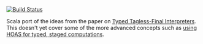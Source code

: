 [![Build Status](https://travis-ci.org/suhailshergill/TTFI.svg)](https://travis-ci.org/suhailshergill/TTFI)


Scala port of the ideas from the paper on [Typed Tagless-Final Interpreters](http://okmij.org/ftp/tagless-final/course/lecture.pdf).
This doesn't yet cover some of the more advanced concepts such as [using HOAS for typed, staged computations](http://okmij.org/ftp/meta-programming/Generative.html#meta-haskell).
